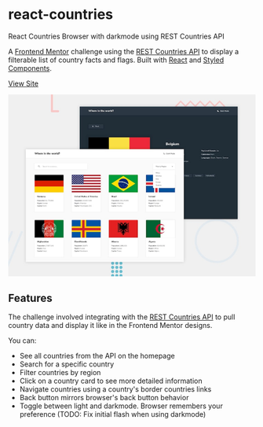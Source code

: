 # react-countries

React Countries Browser with darkmode using REST Countries API

A [Frontend Mentor](https://www.frontendmentor.io) challenge using the [REST Countries API](https://restcountries.eu) to display a filterable list of country facts and flags. Built with [React](https://reactjs.org) and [Styled Components](https://styled-components.com).

[View Site](https://react-countries-ten.vercel.app)

![Design preview for the REST Countries API with color theme switcher coding challenge](./design/desktop-preview.jpg)

## Features

The challenge involved integrating with the [REST Countries API](https://restcountries.eu) to pull country data and display it like in the Frontend Mentor designs.

You can:

- See all countries from the API on the homepage
- Search for a specific country
- Filter countries by region
- Click on a country card to see more detailed information
- Navigate countries using a country's border countries links
- Back button mirrors browser's back button behavior
- Toggle between light and darkmode. Browser remembers your preference (TODO: Fix initial flash when using darkmode)
